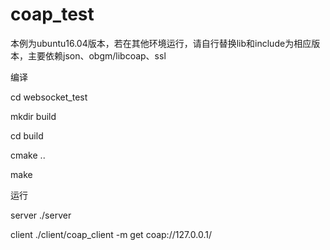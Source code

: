 # coap_test
本例为ubuntu16.04版本，若在其他环境运行，请自行替换lib和include为相应版本，主要依赖json、obgm/libcoap、ssl

编译

  cd websocket_test

  mkdir build

  cd build

  cmake ..

  make
  

运行

  server ./server
  
  client ./client/coap_client -m get coap://127.0.0.1/
